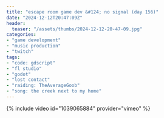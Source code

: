 ```yaml
---
title: "escape room game dev &#124; no signal (day 156)"
date: "2024-12-12T20:47:09Z"
header:
  teaser: "/assets/thumbs/2024-12-12-20-47-09.jpg"
categories:
- "game development"
- "music production"
- "twitch"
tags:
- "code: gdscript"
- "fl studio"
- "godot"
- "lost contact"
- "raiding: TheAverageGoob"
- "song: the creek next to my home"
---
```

{% include video id="1039065884" provider="vimeo" %}
